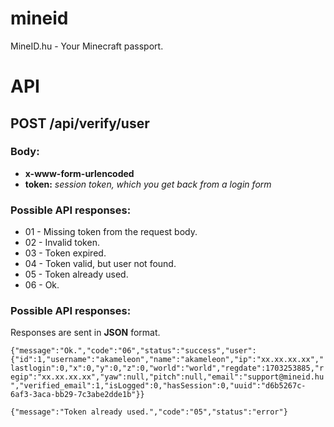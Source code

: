 # mineid
MineID.hu - Your Minecraft passport.

# API
## POST /api/verify/user
### Body:

- **x-www-form-urlencoded**
- **token:** *session token, which you get back from a login form*

### Possible API responses:
- 01 - Missing token from the request body.
- 02 - Invalid token.
- 03 - Token expired.
- 04 - Token valid, but user not found.
- 05 - Token already used.
- 06 - Ok.

### Possible API responses:
Responses are sent in **JSON** format.

```{"message":"Ok.","code":"06","status":"success","user":{"id":1,"username":"akameleon","name":"akameleon","ip":"xx.xx.xx.xx","lastlogin":0,"x":0,"y":0,"z":0,"world":"world","regdate":1703253885,"regip":"xx.xx.xx.xx","yaw":null,"pitch":null,"email":"support@mineid.hu","verified_email":1,"isLogged":0,"hasSession":0,"uuid":"d6b5267c-6af3-3aca-bb29-7c3abe2dde1b"}}```

```{"message":"Token already used.","code":"05","status":"error"}```
